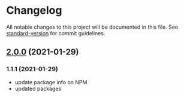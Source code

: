 # Changelog

All notable changes to this project will be documented in this file. See [standard-version](https://github.com/conventional-changelog/standard-version) for commit guidelines.

## [2.0.0](https://github.com/MobileFirstLLC/cws-publish/compare/v1.1.1...v2.0.0) (2021-01-29)

### 1.1.1 (2021-01-29)

- update package info on NPM
- updated packages
